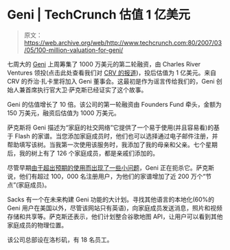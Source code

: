 # Geni | TechCrunch 估值 1 亿美元

> 原文：<https://web.archive.org/web/http://www.techcrunch.com:80/2007/03/05/100-million-valuation-for-geni/>

 [](https://web.archive.org/web/20230405025357/http://www.geni.com/) 七周大的 [Geni](https://web.archive.org/web/20230405025357/https://techcrunch.com/2007/01/16/geni-launches/) 上周筹集了 1000 万美元的第二轮融资，由 Charles River Ventures 领投(点击此处查看我们对 [CRV 的报道](https://web.archive.org/web/20230405025357/https://techcrunch.com/2006/11/01/charles-river-ventures-goes-for-angel-market/))，投后估值为 1 亿美元。来自 CRV 的乔治·扎卡里将加入 Geni 董事会。这最初是作为谣言传给我们的，Geni 创始人兼首席执行官大卫·萨克斯已经证实了这个故事。

Geni 的估值增长了 10 倍。该公司的第一轮融资由 Founders Fund 牵头，金额为 150 万美元，融资后估值为 1000 万美元。

萨克斯将 Geni 描述为“家庭的社交网络”它提供了一个易于使用(并且容易看)的基于 Flash 的家谱。当您添加家庭成员时，他们也可以选择通过电子邮件注册，并帮助填写该树。当我第一次使用该服务时，我添加了我的母亲和父亲。七个星期后，我的树上有了 126 个家庭成员，都是亲戚们添加的。

尽管早期[由于超出预期的使用而出现了一些小问题](https://web.archive.org/web/20230405025357/https://techcrunch.com/2007/01/20/geni-blew-it/)，Geni 正在扼杀它。萨克斯说，他们有超过 100，000 名注册用户，为他们的家谱增加了近 200 万个“节点”(家庭成员)。

Sacks 有一个在未来构建 Geni 功能的大计划。寻找其他语言的本地化(60%的 Geni 用户在美国以外，尽管该网站只有英语)，向家庭成员发送消息，照片和视频存储和共享等。萨克斯还表示，他们计划整合谷歌地图 API，让用户可以看到其他家庭成员的物理位置。

该公司总部设在洛杉矶，有 18 名员工。